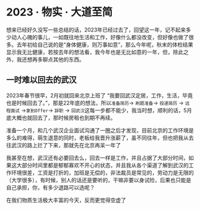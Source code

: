 # 2023 · 物实 · 大道至简

想来已经好久没写一些总结的话，2023年已经过去了，回望这一年，记不起来多少动人心魄的事儿，一如既往地生活和工作，好像什么都没改变，但好像也做了很多。去年初给自己说的是“身体健康，则万事如意”，那么今年呢，秋末的体检结果显示我无比健康，若按去年的想法看，我今年也是无比如意的一年，但，除此之外，我还想再多聊点其他的东西。

## 一时难以回去的武汉

2023年春节很早，2月初就回来北京上班了
“我要回武汉定居，工作，生活，毕竟也是时候回去了。”，那是22年底的想法，所以`准备简历`-> `刷题准备`-> `投递简历` -> `远程面试` ->`拿到Offer`-> `辞职` -> `回武汉`这每一步都不能少，我当时想，顺利的话，5月底大概也就回去了，那时候房租也到期不再续。

准备一个月，和几个武汉企业面试沟通了一圈之后才发现，目前北京的工作环境是多么的难得，萌生退意的同时，老板给我晋升涨薪了，虽不同往年，但也把我从去往武汉的路上拦了下来，那就先在北京再呆一年了

我甚至在想，武汉还有必要回去么，回去一样是工作，并且占据了大部分时间，如果这大部分时间里都是郁郁寡欢不开心的状态，并且我从各个渠道了解到武汉的工作环境很差，工资是打折的，加班是无偿的，非法裁员是常见的，劳动力是无限的（大学很多），有时候，别人的话还是要听的，干嘛非要以身试险，后果也只能是自己承担，你，有多少退路可以选呢？

在我们物质生活极大丰富的今天，反而更觉得空虚了